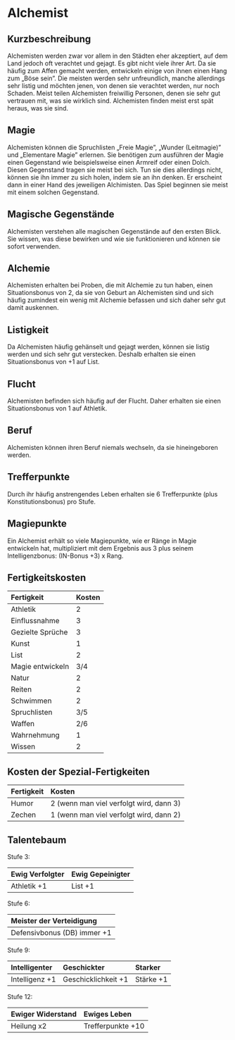 # Alchemist

## Kurzbeschreibung

Alchemisten werden zwar vor allem in den Städten eher akzeptiert, auf dem Land jedoch oft verachtet und gejagt. Es gibt nicht viele ihrer Art. Da sie häufig zum Affen gemacht werden, entwickeln einige von ihnen einen Hang zum „Böse sein”. Die meisten werden sehr unfreundlich, manche allerdings sehr listig und möchten jenen, von denen sie verachtet werden, nur noch Schaden. Meist teilen Alchemisten freiwillig Personen, denen sie sehr gut vertrauen mit, was sie wirklich sind. Alchemisten finden meist erst spät heraus, was sie sind.

## Magie

Alchemisten können die Spruchlisten „Freie Magie”, „Wunder \(Leitmagie\)” und „Elementare Magie” erlernen. Sie benötigen zum ausführen der Magie einen Gegenstand wie beispielsweise einen Armreif oder einen Dolch. Diesen Gegenstand tragen sie meist bei sich. Tun sie dies allerdings nicht, können sie ihn immer zu sich holen, indem sie an ihn denken. Er erscheint dann in einer Hand des jeweiligen Alchimisten. Das Spiel beginnen sie meist mit einem solchen Gegenstand.

## Magische Gegenstände

Alchemisten verstehen alle magischen Gegenstände auf den ersten Blick. Sie wissen, was diese bewirken und wie sie funktionieren und können sie sofort verwenden.

## Alchemie

Alchemisten erhalten bei Proben, die mit Alchemie zu tun haben, einen Situationsbonus von 2, da sie von Geburt an Alchemisten sind und sich häufig zumindest ein wenig mit Alchemie befassen und sich daher sehr gut damit auskennen.

## Listigkeit

Da Alchemisten häufig gehänselt und gejagt werden, können sie listig werden und sich sehr gut verstecken. Deshalb erhalten sie einen Situationsbonus von +1 auf List.

## Flucht

Alchemisten befinden sich häufig auf der Flucht. Daher erhalten sie einen Situationsbonus von 1 auf Athletik.

## Beruf

Alchemisten können ihren Beruf niemals wechseln, da sie hineingeboren werden.

## Trefferpunkte

Durch ihr häufig anstrengendes Leben erhalten sie 6 Trefferpunkte \(plus Konstitutionsbonus\) pro Stufe.

## Magiepunkte

Ein Alchemist erhält so viele Magiepunkte, wie er Ränge in Magie entwickeln hat, multipliziert mit dem Ergebnis aus 3 plus seinem Intelligenzbonus: \(IN-Bonus +3\) x Rang.

## Fertigkeitskosten

| Fertigkeit | Kosten |
| :--- | :--- |
| Athletik | 2 |
| Einflussnahme | 3 |
| Gezielte Sprüche | 3 |
| Kunst | 1 |
| List | 2 |
| Magie entwickeln | 3/4 |
| Natur | 2 |
| Reiten | 2 |
| Schwimmen | 2 |
| Spruchlisten | 3/5 |
| Waffen | 2/6 |
| Wahrnehmung | 1 |
| Wissen | 2 |

## Kosten der Spezial-Fertigkeiten

| Fertigkeit | Kosten |
| :--- | :--- |
| Humor | 2 \(wenn man viel verfolgt wird, dann 3\) |
| Zechen | 1 \(wenn man viel verfolgt wird, dann 2\) |

## Talentebaum

Stufe 3:

| Ewig Verfolgter | Ewig Gepeinigter |
| :--- | :--- |
| Athletik +1 | List +1 |

Stufe 6:

| Meister der Verteidigung |
| :--- |
| Defensivbonus \(DB\) immer +1 |

Stufe 9:

| Intelligenter | Geschickter | Starker |
| :--- | :--- | :--- |
| Intelligenz +1 | Geschicklichkeit +1 | Stärke +1 |

Stufe 12:

| Ewiger Widerstand | Ewiges Leben |
| :--- | :--- |
| Heilung x2 | Trefferpunkte +10 |

